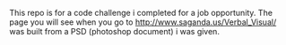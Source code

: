 This repo is for a code challenge i completed for a job opportunity. The page you will see when you go to http://www.saganda.us/Verbal_Visual/ was built from a PSD (photoshop document) i was given.
